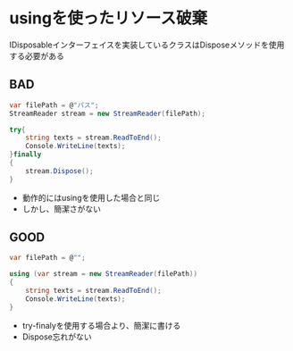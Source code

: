 # usingを使ったリソース破棄

IDisposableインターフェイスを実装しているクラスはDisposeメソッドを使用する必要がある

## BAD

```c#
var filePath = @"パス";
StreamReader stream = new StreamReader(filePath);

try{
	string texts = stream.ReadToEnd();
	Console.WriteLine(texts);
}finally
{
	stream.Dispose();
}
```

- 動作的にはusingを使用した場合と同じ
- しかし、簡潔さがない

## GOOD

```c#
var filePath = @"";

using (var stream = new StreamReader(filePath))
{
	string texts = stream.ReadToEnd();
	Console.WriteLine(texts);
}
```

- try-finalyを使用する場合より、簡潔に書ける
- Dispose忘れがない
